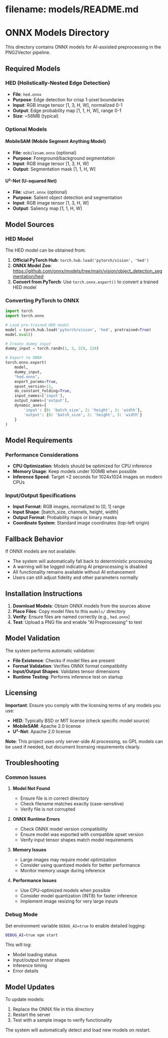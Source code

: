 # filename: models/README.md

# ONNX Models Directory

This directory contains ONNX models for AI-assisted preprocessing in the PNG2Vector pipeline.

## Required Models

### HED (Holistically-Nested Edge Detection)
- **File**: `hed.onnx`
- **Purpose**: Edge detection for crisp 1-pixel boundaries
- **Input**: RGB image tensor [1, 3, H, W], normalized 0-1
- **Output**: Edge probability map [1, 1, H, W], range 0-1
- **Size**: ~56MB (typical)

### Optional Models

#### MobileSAM (Mobile Segment Anything Model)
- **File**: `mobilesam.onnx` (optional)
- **Purpose**: Foreground/background segmentation
- **Input**: RGB image tensor [1, 3, H, W]
- **Output**: Segmentation mask [1, 1, H, W]

#### U²-Net (U-squared Net)
- **File**: `u2net.onnx` (optional)
- **Purpose**: Salient object detection and segmentation
- **Input**: RGB image tensor [1, 3, H, W]
- **Output**: Saliency map [1, 1, H, W]

## Model Sources

### HED Model
The HED model can be obtained from:
1. **Official PyTorch Hub**: `torch.hub.load('pytorch/vision', 'hed')`
2. **ONNX Model Zoo**: https://github.com/onnx/models/tree/main/vision/object_detection_segmentation/hed
3. **Convert from PyTorch**: Use `torch.onnx.export()` to convert a trained HED model

### Converting PyTorch to ONNX

```python
import torch
import torch.onnx

# Load pre-trained HED model
model = torch.hub.load('pytorch/vision', 'hed', pretrained=True)
model.eval()

# Create dummy input
dummy_input = torch.randn(1, 3, 224, 224)

# Export to ONNX
torch.onnx.export(
    model,
    dummy_input,
    "hed.onnx",
    export_params=True,
    opset_version=11,
    do_constant_folding=True,
    input_names=['input'],
    output_names=['output'],
    dynamic_axes={
        'input': {0: 'batch_size', 2: 'height', 3: 'width'},
        'output': {0: 'batch_size', 2: 'height', 3: 'width'}
    }
)
```

## Model Requirements

### Performance Considerations
- **CPU Optimization**: Models should be optimized for CPU inference
- **Memory Usage**: Keep models under 100MB when possible
- **Inference Speed**: Target <2 seconds for 1024x1024 images on modern CPUs

### Input/Output Specifications
- **Input Format**: RGB images, normalized to [0, 1] range
- **Input Shape**: [batch_size, channels, height, width]
- **Output Format**: Probability maps or binary masks
- **Coordinate System**: Standard image coordinates (top-left origin)

## Fallback Behavior

If ONNX models are not available:
- The system will automatically fall back to deterministic processing
- A warning will be logged indicating AI preprocessing is disabled
- All functionality remains available without AI enhancement
- Users can still adjust fidelity and other parameters normally

## Installation Instructions

1. **Download Models**: Obtain ONNX models from the sources above
2. **Place Files**: Copy model files to this `models/` directory
3. **Verify**: Ensure files are named correctly (e.g., `hed.onnx`)
4. **Test**: Upload a PNG file and enable "AI Preprocessing" to test

## Model Validation

The system performs automatic validation:
- **File Existence**: Checks if model files are present
- **Format Validation**: Verifies ONNX format compatibility
- **Input/Output Shapes**: Validates tensor dimensions
- **Runtime Testing**: Performs inference test on startup

## Licensing

**Important**: Ensure you comply with the licensing terms of any models you use:

- **HED**: Typically BSD or MIT license (check specific model source)
- **MobileSAM**: Apache 2.0 license
- **U²-Net**: Apache 2.0 license

**Note**: This project uses only server-side AI processing, so GPL models can be used if needed, but document licensing requirements clearly.

## Troubleshooting

### Common Issues

1. **Model Not Found**
   - Ensure file is in correct directory
   - Check filename matches exactly (case-sensitive)
   - Verify file is not corrupted

2. **ONNX Runtime Errors**
   - Check ONNX model version compatibility
   - Ensure model was exported with compatible opset version
   - Verify input tensor shapes match model requirements

3. **Memory Issues**
   - Large images may require model optimization
   - Consider using quantized models for better performance
   - Monitor memory usage during inference

4. **Performance Issues**
   - Use CPU-optimized models when possible
   - Consider model quantization (INT8) for faster inference
   - Implement image resizing for very large inputs

### Debug Mode

Set environment variable `DEBUG_AI=true` to enable detailed logging:
```bash
DEBUG_AI=true npm start
```

This will log:
- Model loading status
- Input/output tensor shapes
- Inference timing
- Error details

## Model Updates

To update models:
1. Replace the ONNX file in this directory
2. Restart the server
3. Test with a sample image to verify functionality

The system will automatically detect and load new models on restart.